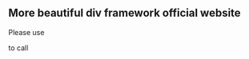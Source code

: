 ## More beautiful div framework official website
Please use <link rel="stylesheet" href="https://unpkg.com/more-beautiful-div-framework/more-beautiful-div-framework.min.css">
<link rel="stylesheet" href="https://cdn.jsdelivr.net/npm/@fortawesome/fontawesome-free/css/all.min.css">
<link rel="stylesheet" href="https://blog.slqwq.cn/css/iconfont.css/"> to call

